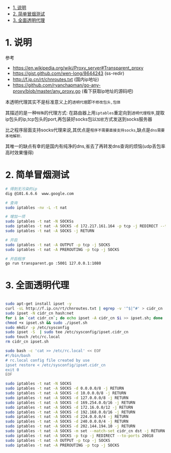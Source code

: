 <!-- TOC -->

- [1. 说明](#1-说明)
- [2. 简单冒烟测试](#2-简单冒烟测试)
- [3. 全面透明代理](#3-全面透明代理)

<!-- /TOC -->


<a id="markdown-1-说明" name="1-说明"></a>
# 1. 说明

参考
* https://en.wikipedia.org/wiki/Proxy_server#Transparent_proxy
* https://gist.github.com/wen-long/8644243 (ss-redir)
* http://f.ip.cn/rt/chnroutes.txt (国内ip地址)
* https://github.com/ryanchapman/go-any-proxy/blob/master/any_proxy.go (看下获取ip地址的源码吧)

本透明代理其实不是标准意义上的`透明代理`即`不修改包头,包体`

其描述的是一种`特殊`的代理方式: 在路由器上用`iptables`重定向到`透明代理程序`,提取ip包头的ip,tcp包头的port,再包装好socks包以`加密`方式发送到socks服务器

比之程序层面支持socks代理来说,其优点是`程序不需要直接支持socks`,缺点是`dns需要本地解析`.

其唯一的缺点有幸的是国内有纯净的dns,省去了再转发dns查询的烦恼(udp丢包率高时效果懂得)

<a id="markdown-2-简单冒烟测试" name="2-简单冒烟测试"></a>
# 2. 简单冒烟测试


```bash
# 得到无污染的ip
dig @101.6.6.6  www.google.com

# 查询
sudo iptables -nv -L -t nat

# 增加一项
sudo iptables -t nat -N SOCKSs
sudo iptables -t nat -A SOCKS -d 172.217.161.164 -p tcp -j REDIRECT --to-ports 5001
sudo iptables -t nat -A SOCKS -j RETURN 

# 开启
sudo iptables -t nat -A OUTPUT -p tcp -j SOCKS
sudo iptables -t nat -A PREROUTING -p tcp -j SOCKS

# 开启程序
go run transparent.go :5001 127.0.0.1:1080
```

<a id="markdown-3-全面透明代理" name="3-全面透明代理"></a>
# 3. 全面透明代理

```bash

sudo apt-get install ipset -y
curl -sL http://f.ip.cn/rt/chnroutes.txt | egrep -v '^$|^#' > cidr_cn
sudo ipset -N cidr_cn hash:net
for i in `cat cidr_cn`; do echo ipset -A cidr_cn $i >> ipset.sh; done
chmod +x ipset.sh && sudo ./ipset.sh
sudo mkdir -p /etc/sysconfig
sudo ipset -S  | sudo tee /etc/sysconfig/ipset.cidr_cn
sudo touch /etc/rc.local
rm cidr_cn ipset.sh

sudo bash -c 'cat >> /etc/rc.local' << EOF
#!/bin/bash
# rc.local config file created by use
ipset restore < /etc/sysconfig/ipset.cidr_cn
exit 0
EOF

sudo iptables -t nat -N SOCKS
sudo iptables -t nat -A SOCKS -d 0.0.0.0/8 -j RETURN
sudo iptables -t nat -A SOCKS -d 10.0.0.0/8 -j RETURN
sudo iptables -t nat -A SOCKS -d 127.0.0.0/8 -j RETURN
sudo iptables -t nat -A SOCKS -d 169.254.0.0/16 -j RETURN
sudo iptables -t nat -A SOCKS -d 172.16.0.0/12 -j RETURN
sudo iptables -t nat -A SOCKS -d 192.168.0.0/16 -j RETURN
sudo iptables -t nat -A SOCKS -d 224.0.0.0/4 -j RETURN
sudo iptables -t nat -A SOCKS -d 240.0.0.0/4 -j RETURN
sudo iptables -t nat -A SOCKS -d 202.144.194.10 -j RETURN
sudo iptables -t nat -A SOCKS -m set --match-set cidr_cn dst -j RETURN
sudo iptables -t nat -A SOCKS -p tcp -j REDIRECT --to-ports 20018
sudo iptables -t nat -A OUTPUT -p tcp -j SOCKS
sudo iptables -t nat -A PREROUTING -p tcp -j SOCKS

```
